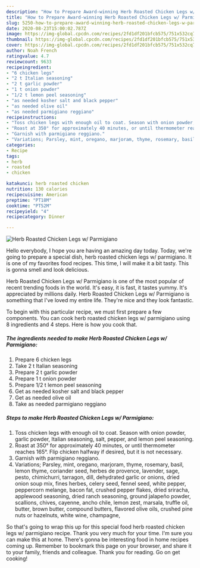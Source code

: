 ```yaml
---
description: "How to Prepare Award-winning Herb Roasted Chicken Legs w/ Parmigiano"
title: "How to Prepare Award-winning Herb Roasted Chicken Legs w/ Parmigiano"
slug: 5250-how-to-prepare-award-winning-herb-roasted-chicken-legs-w-parmigiano
date: 2020-08-23T15:00:02.787Z
image: https://img-global.cpcdn.com/recipes/2fd1df201bfcb575/751x532cq70/herb-roasted-chicken-legs-w-parmigiano-recipe-main-photo.jpg
thumbnail: https://img-global.cpcdn.com/recipes/2fd1df201bfcb575/751x532cq70/herb-roasted-chicken-legs-w-parmigiano-recipe-main-photo.jpg
cover: https://img-global.cpcdn.com/recipes/2fd1df201bfcb575/751x532cq70/herb-roasted-chicken-legs-w-parmigiano-recipe-main-photo.jpg
author: Noah French
ratingvalue: 4.7
reviewcount: 9633
recipeingredient:
- "6 chicken legs"
- "2 t Italian seasoning"
- "2 t garlic powder"
- "1 t onion powder"
- "1/2 t lemon peel seasoning"
- "as needed kosher salt and black pepper"
- "as needed olive oil"
- "as needed parmigiano reggiano"
recipeinstructions:
- "Toss chicken legs with enough oil to coat. Season with onion powder, garlic powder, Italian seasoning, salt, pepper, and lemon peel seasoning."
- "Roast at 350° for approximately 40 minutes, or until thermometer reaches 165°. Flip chicken halfway if desired, but it is not necessary."
- "Garnish with parmigiano reggiano."
- "Variations; Parsley, mint, oregano, marjoram, thyme, rosemary, basil, lemon thyme, coriander seed, herbes de provence, lavender, sage, pesto, chimichurri, tarragon, dill, dehydrated garlic or onions, dried onion soup mix, fines herbes, celery seed, fennel seed, white pepper, peppercorn melange, bacon fat, crushed pepper flakes, dried sriracha, applewood seasoning, dried ranch seasoning, ground jalapeño powder, scallions, chives, cayenne, ancho chile, lemon zest, marsala, truffle oil, butter, brown butter, compound butters, flavored olive oils, crushed pine nuts or hazelnuts, white wine, champagne,"
categories:
- Recipe
tags:
- herb
- roasted
- chicken

katakunci: herb roasted chicken 
nutrition: 130 calories
recipecuisine: American
preptime: "PT18M"
cooktime: "PT52M"
recipeyield: "4"
recipecategory: Dinner

---
```



![Herb Roasted Chicken Legs w/ Parmigiano](https://img-global.cpcdn.com/recipes/2fd1df201bfcb575/751x532cq70/herb-roasted-chicken-legs-w-parmigiano-recipe-main-photo.jpg)

Hello everybody, I hope you are having an amazing day today. Today, we're going to prepare a special dish, herb roasted chicken legs w/ parmigiano. It is one of my favorites food recipes. This time, I will make it a bit tasty. This is gonna smell and look delicious.



Herb Roasted Chicken Legs w/ Parmigiano is one of the most popular of recent trending foods in the world. It's easy, it is fast, it tastes yummy. It's appreciated by millions daily. Herb Roasted Chicken Legs w/ Parmigiano is something that I've loved my entire life. They're nice and they look fantastic.


To begin with this particular recipe, we must first prepare a few components. You can cook herb roasted chicken legs w/ parmigiano using 8 ingredients and 4 steps. Here is how you cook that.

<!--inarticleads1-->

##### The ingredients needed to make Herb Roasted Chicken Legs w/ Parmigiano:

1. Prepare 6 chicken legs
1. Take 2 t Italian seasoning
1. Prepare 2 t garlic powder
1. Prepare 1 t onion powder
1. Prepare 1/2 t lemon peel seasoning
1. Get as needed kosher salt and black pepper
1. Get as needed olive oil
1. Take as needed parmigiano reggiano




<!--inarticleads2-->

##### Steps to make Herb Roasted Chicken Legs w/ Parmigiano:

1. Toss chicken legs with enough oil to coat. Season with onion powder, garlic powder, Italian seasoning, salt, pepper, and lemon peel seasoning.
1. Roast at 350° for approximately 40 minutes, or until thermometer reaches 165°. Flip chicken halfway if desired, but it is not necessary.
1. Garnish with parmigiano reggiano.
1. Variations; Parsley, mint, oregano, marjoram, thyme, rosemary, basil, lemon thyme, coriander seed, herbes de provence, lavender, sage, pesto, chimichurri, tarragon, dill, dehydrated garlic or onions, dried onion soup mix, fines herbes, celery seed, fennel seed, white pepper, peppercorn melange, bacon fat, crushed pepper flakes, dried sriracha, applewood seasoning, dried ranch seasoning, ground jalapeño powder, scallions, chives, cayenne, ancho chile, lemon zest, marsala, truffle oil, butter, brown butter, compound butters, flavored olive oils, crushed pine nuts or hazelnuts, white wine, champagne,




So that's going to wrap this up for this special food herb roasted chicken legs w/ parmigiano recipe. Thank you very much for your time. I'm sure you can make this at home. There's gonna be interesting food in home recipes coming up. Remember to bookmark this page on your browser, and share it to your family, friends and colleague. Thank you for reading. Go on get cooking!
